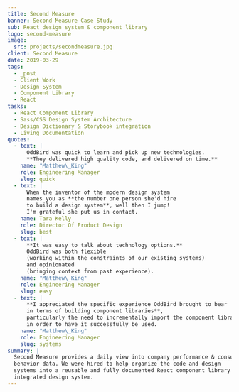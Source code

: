 ```yaml
---
title: Second Measure
banner: Second Measure Case Study
sub: React design system & component library
logo: second-measure
image:
  src: projects/secondmeasure.jpg
client: Second Measure
date: 2019-03-29
tags:
  - _post
  - Client Work
  - Design System
  - Component Library
  - React
tasks:
  - React Component Library
  - Sass/CSS Design System Architecture
  - Design Dictionary & Storybook integration
  - Living Documentation
quotes:
  - text: |
      OddBird was quick to learn and pick up new technologies.
      **They delivered high quality code, and delivered on time.**
    name: "Matthew\_King"
    role: Engineering Manager
    slug: quick
  - text: |
      When the inventor of the modern design system
      names you as **the number one person she'd hire
      to build a design system**, well then I jump!
      I'm grateful she put us in contact.
    name: Tara Kelly
    role: Director Of Product Design
    slug: best
  - text: |
      **It was easy to talk about technology options.**
      OddBird was both flexible
      (working within the constraints of our existing systems)
      and opinionated
      (bringing context from past experience).
    name: "Matthew\_King"
    role: Engineering Manager
    slug: easy
  - text: |
      **I appreciated the specific experience OddBird brought to bear
      in terms of building component libraries**,
      particularly the need to incrementally import the component library
      in order to have it successfully be used.
    name: "Matthew\_King"
    role: Engineering Manager
    slug: systems
summary: |
  Second Measure provides a daily view into company performance & consumer
  behavior data. We were hired to help organize the code and design
  systems into a reusable and fully documented React component library and
  integrated design system.
---
```



